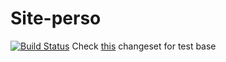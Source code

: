 Site-perso
==========
[![Build Status](https://secure.travis-ci.org/laurentmor/Site-perso.png)](http://travis-ci.org/laurentmor/Site-perso)
Check [this](https://github.com/laurentmor/Site-perso/tree/0afebf4b3f2235fff5a5d249a74fe9d2a39ddcf1) changeset for test base
